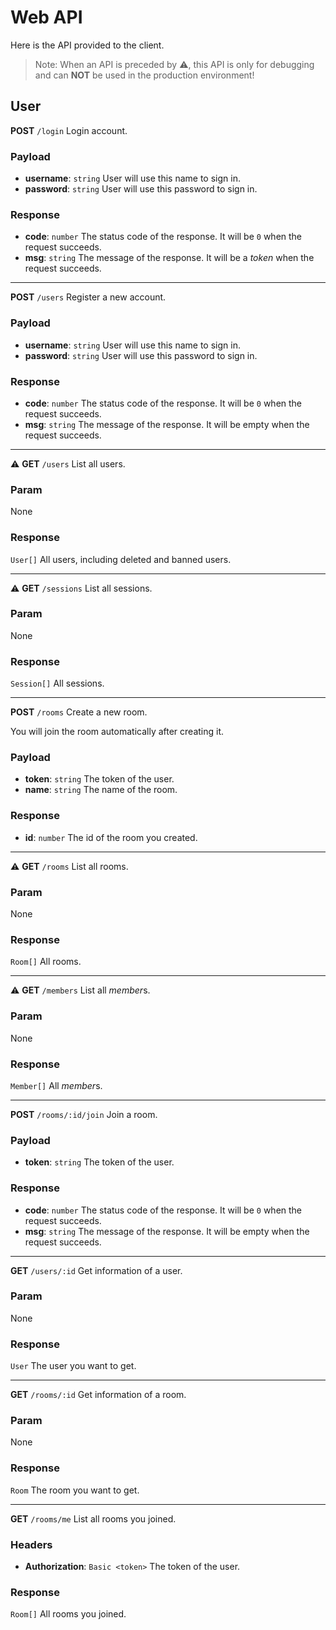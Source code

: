 # Web API

Here is the API provided to the client.

> Note: When an API is preceded by ⚠️, this API is only for debugging and can **NOT** be used in the production environment!

## User

**POST** `/login` Login account.

### Payload

- **username**: `string` User will use this name to sign in.
- **password**: `string` User will use this password to sign in.

### Response

- **code**: `number` The status code of the response. It will be `0` when the request succeeds.
- **msg**: `string` The message of the response. It will be a *token* when the request succeeds.

---

**POST** `/users` Register a new account.

### Payload

- **username**: `string` User will use this name to sign in.
- **password**: `string` User will use this password to sign in.

### Response

- **code**: `number` The status code of the response. It will be `0` when the request succeeds.
- **msg**: `string` The message of the response. It will be empty when the request succeeds.

---

⚠️ **GET** `/users` List all users.

### Param

None

### Response

`User[]` All users, including deleted and banned users.

---

⚠️ **GET** `/sessions` List all sessions.

### Param

None

### Response

`Session[]` All sessions.

---

**POST** `/rooms` Create a new room.

You will join the room automatically after creating it.

### Payload

- **token**: `string` The token of the user.
- **name**: `string` The name of the room.

### Response

- **id**: `number` The id of the room you created.

---

⚠️ **GET** `/rooms` List all rooms.

### Param

None

### Response

`Room[]` All rooms.

---

⚠️ **GET** `/members` List all *member*s.

### Param

None

### Response

`Member[]` All *member*s.

---

**POST** `/rooms/:id/join` Join a room.

### Payload

- **token**: `string` The token of the user.

### Response

- **code**: `number` The status code of the response. It will be `0` when the request succeeds.
- **msg**: `string` The message of the response. It will be empty when the request succeeds.

---

**GET** `/users/:id` Get information of a user.

### Param

None

### Response

`User` The user you want to get.

---

**GET** `/rooms/:id` Get information of a room.

### Param

None

### Response

`Room` The room you want to get.

---

**GET** `/rooms/me` List all rooms you joined.

### Headers

- **Authorization**: `Basic <token>` The token of the user.

### Response

`Room[]` All rooms you joined.
